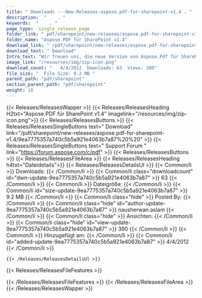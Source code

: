 ```yaml
---
title: " Downloads ---New-Releases-aspose.pdf-for-sharepoint-v1.4 . "
description:  "    . " 
keywords:  "    . " 
page_type:  single_release_page
folder_link: " pdf/sharepoint/new-releases/aspose.pdf-for-sharepoint-v1.4/"
folder_name: "Aspose.PDF für SharePoint v1.4"
download_link: " /pdf/sharepoint/new-releases/aspose.pdf-for-sharepoint-v1.4/9ea7775357a740c5b5a921e4063b7a87"
download_text: " Download"
Intro_text: "Wir freuen uns, die neue Version von Aspose.Pdf für SharePoint v1.4 mit ..."
image_link: "/resources/img/zip-icon.png"
download_count: "   4/4/2012  Downloads: 63  Views: 389"
file_size: "  File Size: 9.2 MB "
parent_path: "pdf/sharepoint"
section_parent_path: "pdf/sharepoint"
weight: 18
---
```


{{< Releases/ReleasesWapper >}}
  {{< Releases/ReleasesHeading H2txt="Aspose.PDF für SharePoint v1.4" imagelink="/resources/img/zip-icon.png">}}
  {{< Releases/ReleasesButtons >}}
    {{< Releases/ReleasesSingleButtons text=" Download" link="/pdf/sharepoint/new-releases/aspose.pdf-for-sharepoint-v1.4/9ea7775357a740c5b5a921e4063b7a87%20%20" >}}
    {{< Releases/ReleasesSingleButtons text=" Support Forum " link="https://forum.aspose.com/c/pdf" >}}
  {{< Releases/ReleasesButtons >}}
  {{< Releases/ReleasesFileArea >}}
    {{< Releases/ReleasesHeading h4txt="Dateidetails">}}
    {{< Releases/ReleasesDetailsUl >}}
            {{< Common/li >}} Downloads: {{< /Common/li >}}
      {{< Common/li class="downloadcount" id="dwn-update-9ea7775357a740c5b5a921e4063b7a87" >}} 63 {{< /Common/li >}}
      {{< Common/li >}} Dateigröße: {{< /Common/li >}}
      {{< Common/li id="size-update-9ea7775357a740c5b5a921e4063b7a87" >}} 9.2 MB {{< /Common/li >}} 
      {{< Common/li  class="hide" >}} Posted By: {{< /Common/li >}} 
      {{< Common/li class="hide" id="author-update-9ea7775357a740c5b5a921e4063b7a87" >}} nausherwan.aslam {{< /Common/li >}}
      {{< Common/li class="hide" >}} Ansichten: {{< /Common/li >}}
      {{< Common/li class="hide" id="view-update-9ea7775357a740c5b5a921e4063b7a87" >}} 390 {{< /Common/li >}}
      {{< Common/li >}} Hinzugefügt am: {{< /Common/li >}}
      {{< Common/li id="added-update-9ea7775357a740c5b5a921e4063b7a87" >}} 4/4/2012 {{< /Common/li >}} 

    {{< /Releases/ReleasesDetailsUl >}}

  {{< Releases/ReleasesFileFeatures >}}
      
  {{< /Releases/ReleasesFileFeatures >}}
 {{< /Releases/ReleasesFileArea >}}
{{< /Releases/ReleasesWapper >}}



